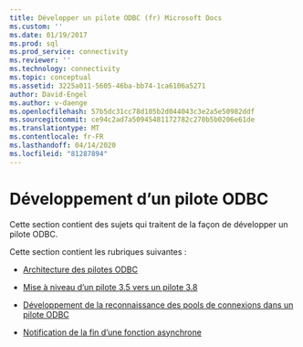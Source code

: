 ```yaml
---
title: Développer un pilote ODBC (fr) Microsoft Docs
ms.custom: ''
ms.date: 01/19/2017
ms.prod: sql
ms.prod_service: connectivity
ms.reviewer: ''
ms.technology: connectivity
ms.topic: conceptual
ms.assetid: 3225a011-5605-46ba-bb74-1ca6106a5271
author: David-Engel
ms.author: v-daenge
ms.openlocfilehash: 57b5dc31cc78d105b2d044043c3e2a5e50982ddf
ms.sourcegitcommit: ce94c2ad7a50945481172782c270b5b0206e61de
ms.translationtype: MT
ms.contentlocale: fr-FR
ms.lasthandoff: 04/14/2020
ms.locfileid: "81287894"
---
```

# <a name="developing-an-odbc-driver"></a>Développement d’un pilote ODBC
Cette section contient des sujets qui traitent de la façon de développer un pilote ODBC.  
  
 Cette section contient les rubriques suivantes :  
  
-   [Architecture des pilotes ODBC](../../../odbc/reference/develop-driver/odbc-driver-architecture.md)  
  
-   [Mise à niveau d’un pilote 3.5 vers un pilote 3.8](../../../odbc/reference/develop-driver/upgrading-a-3-5-driver-to-a-3-8-driver.md)  
  
-   [Développement de la reconnaissance des pools de connexions dans un pilote ODBC](../../../odbc/reference/develop-driver/developing-connection-pool-awareness-in-an-odbc-driver.md)  
  
-   [Notification de la fin d’une fonction asynchrone](../../../odbc/reference/develop-driver/notification-of-asynchronous-function-completion.md)
